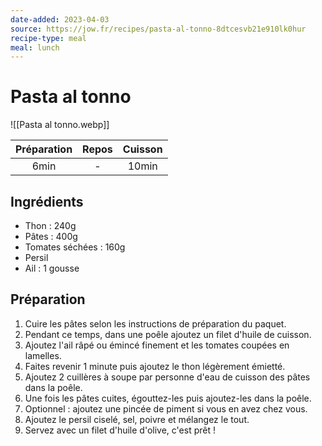 ```yaml
---
date-added: 2023-04-03
source: https://jow.fr/recipes/pasta-al-tonno-8dtcesvb21e910lk0hur
recipe-type: meal
meal: lunch
---
```


# Pasta al tonno

![[Pasta al tonno.webp]]

| Préparation | Repos | Cuisson |
|:-----------:|:-----:|:-------:|
|    6min     |   -   |  10min  |

## Ingrédients

- Thon : 240g
- Pâtes : 400g
- Tomates séchées : 160g
- Persil
- Ail : 1 gousse

## Préparation

1. Cuire les pâtes selon les instructions de préparation du paquet.
2. Pendant ce temps, dans une poêle ajoutez un filet d'huile de cuisson.
3. Ajoutez l'ail râpé ou émincé finement et les tomates coupées en lamelles.
4. Faites revenir 1 minute puis ajoutez le thon légèrement émietté.
5. Ajoutez 2 cuillères à soupe par personne d'eau de cuisson des pâtes dans la poêle.
6. Une fois les pâtes cuites, égouttez-les puis ajoutez-les dans la poêle.
7. Optionnel : ajoutez une pincée de piment si vous en avez chez vous.
8. Ajoutez le persil ciselé, sel, poivre et mélangez le tout.
9. Servez avec un filet d'huile d'olive, c'est prêt !
